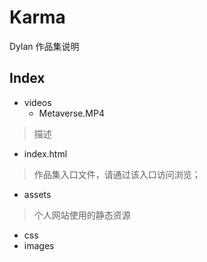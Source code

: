 # Karma

Dylan 作品集说明

## Index

- videos
  - Metaverse.MP4  
> 描述

- index.html 

> 作品集入口文件，请通过该入口访问浏览；

- assets

> 个人网站使用的静态资源

  - css
  - images

